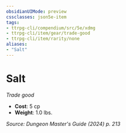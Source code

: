 ```yaml
---
obsidianUIMode: preview
cssclasses: json5e-item
tags:
- ttrpg-cli/compendium/src/5e/xdmg
- ttrpg-cli/item/gear/trade-good
- ttrpg-cli/item/rarity/none
aliases: 
- "Salt"
---
```

# Salt
*Trade good*  


- **Cost**: 5 cp
- **Weight**: 1.0 lbs.

*Source: Dungeon Master's Guide (2024) p. 213*